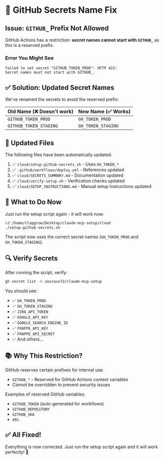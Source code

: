 # 🔧 GitHub Secrets Name Fix

## Issue: `GITHUB_` Prefix Not Allowed

GitHub Actions has a restriction: **secret names cannot start with `GITHUB_`** as this is a reserved prefix.

### Error You Might See

```
failed to set secret "GITHUB_TOKEN_PROD": HTTP 422:
Secret names must not start with GITHUB_.
```

## ✅ Solution: Updated Secret Names

We've renamed the secrets to avoid the reserved prefix:

| Old Name (❌ Doesn't work) | New Name (✅ Works) |
| -------------------------- | ------------------- |
| `GITHUB_TOKEN_PROD`        | `GH_TOKEN_PROD`     |
| `GITHUB_TOKEN_STAGING`     | `GH_TOKEN_STAGING`  |

## 📝 Updated Files

The following files have been automatically updated:

1. ✅ `cloud/setup-github-secrets.sh` - Uses `GH_TOKEN_*`
2. ✅ `.github/workflows/deploy.yml` - References updated
3. ✅ `cloud/SECRETS_SUMMARY.md` - Documentation updated
4. ✅ `cloud/verify-setup.sh` - Verification checks updated
5. ✅ `cloud/SETUP_INSTRUCTIONS.md` - Manual setup instructions updated

## 🚀 What to Do Now

Just run the setup script again - it will work now:

```bash
cd /home/clapgrow/Desktop/claude-mcp-setup/cloud
./setup-github-secrets.sh
```

The script now uses the correct secret names (`GH_TOKEN_PROD` and `GH_TOKEN_STAGING`).

## 🔍 Verify Secrets

After running the script, verify:

```bash
gh secret list -R souravs72/claude-mcp-setup
```

You should see:

- ✅ `GH_TOKEN_PROD`
- ✅ `GH_TOKEN_STAGING`
- ✅ `JIRA_API_TOKEN`
- ✅ `GOOGLE_API_KEY`
- ✅ `GOOGLE_SEARCH_ENGINE_ID`
- ✅ `FRAPPE_API_KEY`
- ✅ `FRAPPE_API_SECRET`
- ✅ And others...

## 📚 Why This Restriction?

GitHub reserves certain prefixes for internal use:

- `GITHUB_*` - Reserved for GitHub Actions context variables
- Cannot be overridden to prevent security issues

Examples of reserved GitHub variables:

- `GITHUB_TOKEN` (auto-generated for workflows)
- `GITHUB_REPOSITORY`
- `GITHUB_SHA`
- etc.

## ✅ All Fixed!

Everything is now corrected. Just run the setup script again and it will work perfectly! 🎉
